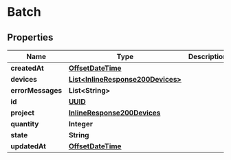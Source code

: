 
# Batch

## Properties
Name | Type | Description | Notes
------------ | ------------- | ------------- | -------------
**createdAt** | [**OffsetDateTime**](OffsetDateTime.md) |  |  [optional]
**devices** | [**List&lt;InlineResponse200Devices&gt;**](InlineResponse200Devices.md) |  |  [optional]
**errorMessages** | **List&lt;String&gt;** |  |  [optional]
**id** | [**UUID**](UUID.md) |  |  [optional]
**project** | [**InlineResponse200Devices**](InlineResponse200Devices.md) |  |  [optional]
**quantity** | **Integer** |  |  [optional]
**state** | **String** |  |  [optional]
**updatedAt** | [**OffsetDateTime**](OffsetDateTime.md) |  |  [optional]



